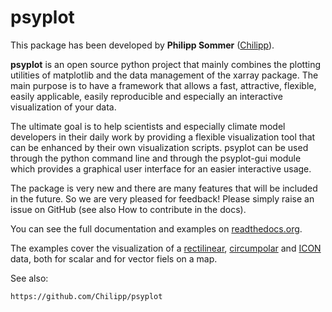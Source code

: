 # psyplot

This package has been developed by **Philipp Sommer** ([Chilipp](https://github.com/Chilipp/)).

**psyplot** is an open source python project that mainly combines the plotting utilities
of matplotlib and the data management of the xarray package. The main purpose is to
have a framework that allows a fast, attractive, flexible, easily applicable, easily
reproducible and especially an interactive visualization of your data.

The ultimate goal is to help scientists and especially climate model developers in
their daily work by providing a flexible visualization tool that can be enhanced
by their own visualization scripts. psyplot can be used through the python command
line and through the psyplot-gui module which provides a graphical user interface
for an easier interactive usage.

The package is very new and there are many features that will be included in the future. 
So we are very pleased for feedback! Please simply raise an issue on GitHub (see also 
How to contribute in the docs).

You can see the full documentation and examples on [readthedocs.org](http://psyplot.readthedocs.io/en/latest/).

The examples cover the visualization of a [rectilinear](https://psyplot.readthedocs.io/projects/psy-maps/en/latest/examples/example_mapplotters.html#gallery-examples-example-mapplotters-ipynb), [circumpolar](https://psyplot.readthedocs.io/projects/psy-maps/en/latest/examples/example_circumpolar.html#gallery-examples-example-circumpolar-ipynb) and [ICON](https://psyplot.readthedocs.io/projects/psy-maps/en/latest/examples/example_ugrid.html#gallery-examples-example-ugrid-ipynb) data, both for scalar and for vector fiels on a map.



See also:

	https://github.com/Chilipp/psyplot
